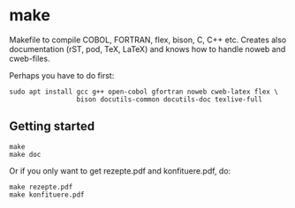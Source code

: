 # make

Makefile to compile COBOL, FORTRAN, flex, bison, C, C++ etc.
Creates also documentation (rST, pod, TeX, LaTeX) and knows how to handle noweb and cweb-files.

Perhaps you have to do first:

```
sudo apt install gcc g++ open-cobol gfortran noweb cweb-latex flex \
                 bison docutils-common docutils-doc texlive-full
```

## Getting started

```
make
make doc
```

Or if you only want to get rezepte.pdf and konfituere.pdf, do:

```
make rezepte.pdf
make konfituere.pdf
```
